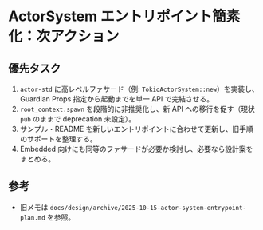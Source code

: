 # ActorSystem エントリポイント簡素化：次アクション

## 優先タスク
1. `actor-std` に高レベルファサード（例: `TokioActorSystem::new`）を実装し、Guardian Props 指定から起動までを単一 API で完結させる。
2. `root_context.spawn` を段階的に非推奨化し、新 API への移行を促す（現状 `pub` のままで deprecation 未設定）。
3. サンプル・README を新しいエントリポイントに合わせて更新し、旧手順のサポートを整理する。
4. Embedded 向けにも同等のファサードが必要か検討し、必要なら設計案をまとめる。

## 参考
- 旧メモは `docs/design/archive/2025-10-15-actor-system-entrypoint-plan.md` を参照。
